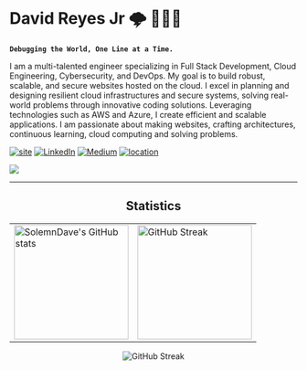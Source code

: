 # David Reyes Jr 🌩️ 👨🏻‍💻

**`Debugging the World, One Line at a Time.`**

I am a multi-talented engineer specializing in Full Stack Development, Cloud Engineering, Cybersecurity, and DevOps. My goal is to build robust, scalable, and secure websites hosted on the cloud. I excel in planning and designing resilient cloud infrastructures and secure systems, solving real-world problems through innovative coding solutions. Leveraging technologies such as AWS and Azure, I create efficient and scalable applications. I am passionate about making websites, crafting architectures, continuous learning, cloud  computing and solving problems.

<p align="left">
    <a href="">
        <img alt="site" title="Portfolio" src="https://custom-icon-badges.demolab.com/badge/-SolemnDave.cloud-silver?style=for-the-badge&logo=mention&logoColor=black"/></a>
    <a href="https://www.linkedin.com/in/davereyjr/">
        <img alt="LinkedIn" title="LinkedIn" src="https://custom-icon-badges.demolab.com/badge/-LinkedIn-blue?style=for-the-badge&logo=linkedin&logoColor=white"/></a>
    <a href="https://medium.com/@solemn_dave">
        <img alt="Medium" title="Medium" src="https://custom-icon-badges.demolab.com/badge/-Medium-black?style=for-the-badge&logo=medium&logoColor=white"/></a>
    <a href="https://github.com/AlfonsoJohn?tab=repositories&sort=stargazers">
        <img alt="location" title="Location" src="https://custom-icon-badges.demolab.com/badge/New York-USA-blue?style=for-the-badge&logo=location&logoColor=red"/></a>
</p>

![](https://komarev.com/ghpvc/?username=SolemnDave&style=plastic)

---

<div align="center">
  <h2> Statistics </h2>
  </div> 
<table>
  <tr>
    <td>
      <img alt="SolemnDave's GitHub stats" src="https://github-readme-stats.vercel.app/api?username=SolemnDave&show_icons=true&hide=contribs&rank_icon=github&theme=chartreuse-dark"  style="height: 200px; width: auto;" />
    </td>
    <td>
      <img alt="GitHub Streak" src="https://github-readme-stats.vercel.app/api/top-langs/?username=SolemnDave&layout=compact&theme=chartreuse-dark"  style="height: 200px; width: auto;" />
    </td>
  </tr>
</table>

<div align="center">
  <img src="https://streak-stats.demolab.com?user=SolemnDave&theme=chartreuse-dark" alt="GitHub Streak">
</div>





